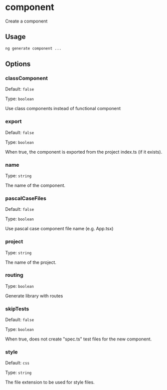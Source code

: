 # component

Create a component

## Usage

```bash
ng generate component ...

```

## Options

### classComponent

Default: `false`

Type: `boolean`

Use class components instead of functional component

### export

Default: `false`

Type: `boolean`

When true, the component is exported from the project index.ts (if it exists).

### name

Type: `string`

The name of the component.

### pascalCaseFiles

Default: `false`

Type: `boolean`

Use pascal case component file name (e.g. App.tsx)

### project

Type: `string`

The name of the project.

### routing

Type: `boolean`

Generate library with routes

### skipTests

Default: `false`

Type: `boolean`

When true, does not create "spec.ts" test files for the new component.

### style

Default: `css`

Type: `string`

The file extension to be used for style files.
